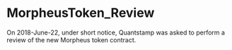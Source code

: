 # MorpheusToken_Review
On 2018-June-22, under short notice, Quantstamp was asked to perform a review of the new Morpheus token contract.
